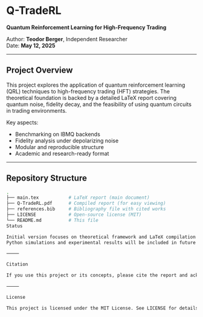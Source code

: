 # Q-TradeRL

**Quantum Reinforcement Learning for High-Frequency Trading**

Author: **Teodor Berger**, Independent Researcher  
Date: **May 12, 2025**

---

## Project Overview

This project explores the application of quantum reinforcement learning (QRL) techniques to high-frequency trading (HFT) strategies. The theoretical foundation is backed by a detailed LaTeX report covering quantum noise, fidelity decay, and the feasibility of using quantum circuits in trading environments.

Key aspects:
- Benchmarking on IBMQ backends
- Fidelity analysis under depolarizing noise
- Modular and reproducible structure
- Academic and research-ready format

---

## Repository Structure

```bash
.
├── main.tex           # LaTeX report (main document)
├── Q-TradeRL.pdf      # Compiled report (for easy viewing)
├── references.bib     # Bibliography file with cited works
├── LICENSE            # Open-source license (MIT)
└── README.md          # This file
Status

Initial version focuses on theoretical framework and LaTeX compilation.
Python simulations and experimental results will be included in future updates.

⸻

Citation

If you use this project or its concepts, please cite the report and acknowledge the author.

⸻

License

This project is licensed under the MIT License. See LICENSE for details.
